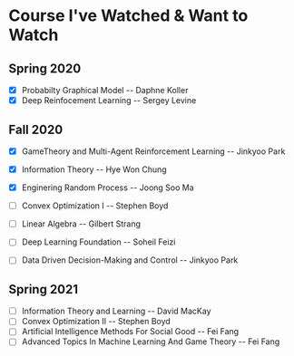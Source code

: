 # Course I've Watched & Want to Watch

## Spring 2020

- [x] Probabilty Graphical Model -- Daphne Koller
- [x] Deep Reinfocement Learning -- Sergey Levine

## Fall 2020

- [x] GameTheory and Multi-Agent Reinforcement Learning -- Jinkyoo Park
- [x] Information Theory -- Hye Won Chung
- [x] Enginering Random Process -- Joong Soo Ma
- [ ] Convex Optimization I -- Stephen Boyd
- [ ] Linear Algebra -- Gilbert Strang
- [ ] Deep Learning Foundation -- Soheil Feizi
- [ ] Data Driven Decision-Making and Control -- Jinkyoo Park


## Spring 2021

- [ ] Information Theory and Learning -- David MacKay
- [ ] Convex Optimization II -- Stephen Boyd
- [ ] Artificial Intelligence Methods For Social Good -- Fei Fang
- [ ] Advanced Topics In Machine Learning And Game Theory -- Fei Fang
